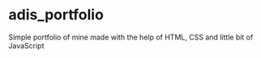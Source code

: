 # adis_portfolio

Simple portfolio of mine made with the help of HTML, CSS and little bit of JavaScript